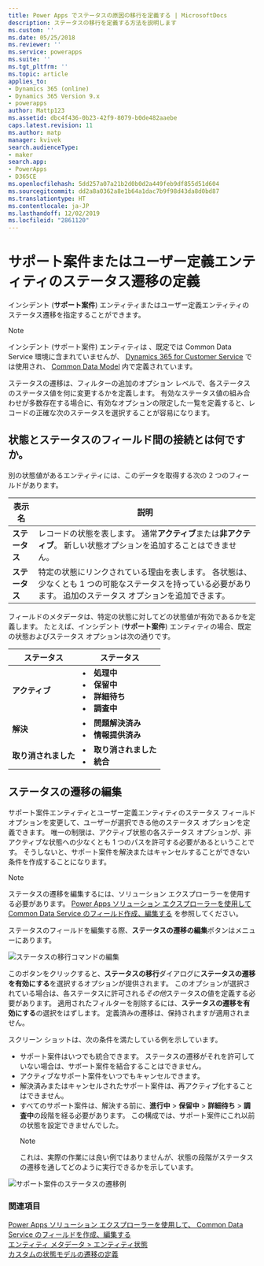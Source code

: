 ```yaml
---
title: Power Apps でステータスの原因の移行を定義する | MicrosoftDocs
description: ステータスの移行を定義する方法を説明します
ms.custom: ''
ms.date: 05/25/2018
ms.reviewer: ''
ms.service: powerapps
ms.suite: ''
ms.tgt_pltfrm: ''
ms.topic: article
applies_to:
- Dynamics 365 (online)
- Dynamics 365 Version 9.x
- powerapps
author: Mattp123
ms.assetid: dbc4f436-0b23-42f9-8079-b0de482aaebe
caps.latest.revision: 11
ms.author: matp
manager: kvivek
search.audienceType:
- maker
search.app:
- PowerApps
- D365CE
ms.openlocfilehash: 5dd257a07a21b2d0b0d2a449feb9df855d51d604
ms.sourcegitcommit: dd2a8a0362a8e1b64a1dac7b9f98d43da8d0bd87
ms.translationtype: HT
ms.contentlocale: ja-JP
ms.lasthandoff: 12/02/2019
ms.locfileid: "2861120"
---
```

# <a name="define-status-reason-transitions-for-the-case-or-custom-entities"></a>サポート案件またはユーザー定義エンティティのステータス遷移の定義

インシデント (**サポート案件**) エンティティまたはユーザー定義エンティティのステータス遷移を指定することができます。

> [!NOTE]
> インシデント (サポート案件) エンティティは 、既定では Common Data Service 環境に含まれていませんが、 [Dynamics 365 for Customer Service](https://dynamics.microsoft.com/customer-service/) では使用され、 [Common Data Model](https://github.com/Microsoft/CDM/blob/master/schemaDocuments/core/applicationCommon/foundationCommon/crmCommon/service/Incident.cdm.json) 内で定義されています。
  
ステータスの遷移は、フィルターの追加のオプション レベルで、各ステータスのステータス値を何に変更するかを定義します。 有効なステータス値の組み合わせが多数存在する場合に、有効なオプションの限定した一覧を定義すると、レコードの正確な次のステータスを選択することが容易になります。  
  
<a name="BKMK_StatusAndStatusReasons"></a>

## <a name="what-is-the-connection-between-status-and-status-reason-fields"></a>状態とステータスのフィールド間の接続とは何ですか。  

別の状態値があるエンティティには、このデータを取得する次の 2 つのフィールドがあります。  
  
|表示名|説明|  
|------------------|-----------------|  
|**ステータス**|レコードの状態を表します。 通常**アクティブ**または**非アクティブ**。 新しい状態オプションを追加することはできません。|  
|**ステータス**|特定の状態にリンクされている理由を表します。 各状態は、少なくとも 1 つの可能なステータスを持っている必要があります。 追加のステータス オプションを追加できます。|  
  
フィールドのメタデータは、特定の状態に対してどの状態値が有効であるかを定義します。 たとえば、インシデント (**サポート案件**) エンティティの場合、既定の状態およびステータス オプションは次の通りです。  
  
|ステータス|ステータス|  
|------------|-------------------|  
|**アクティブ**|<li>**処理中**</li><li>**保留中**</li><li>**詳細待ち**</li><li>**調査中**</li>| 
|**解決**|<li>**問題解決済み**</li><li>**情報提供済み**</li>|
|**取り消されました**|<li>**取り消されました**</li><li>**統合**</li>|
  
  
<a name="BKMK_EditStatusReasonTransitions"></a>   

## <a name="edit-status-reason-transitions"></a>ステータスの遷移の編集
 
サポート案件エンティティとユーザー定義エンティティのステータス フィールド オプションを変更して、ユーザーが選択できる他のステータス オプションを定義できます。 唯一の制限は、アクティブ状態の各ステータス オプションが、非アクティブな状態への少なくとも 1 つのパスを許可する必要があるということです。 そうしないと、サポート案件を解決またはキャンセルすることができない条件を作成することになります。  

> [!NOTE]
> ステータスの遷移を編集するには、ソリューション エクスプローラーを使用する必要があります。 [Power Apps ソリューション エクスプローラーを使用して Common Data Service のフィールド作成、編集する](create-edit-field-solution-explorer.md) を参照してください。
  
 ステータスのフィールドを編集する際、**ステータスの遷移の編集**ボタンはメニューにあります。 

![ステータスの移行コマンドの編集](media/status-reason-transitions-command.png)

このボタンをクリックすると、**ステータスの移行**ダイアログに**ステータスの遷移を有効にする**を選択するオプションが提供されます。 このオプションが選択されている場合は、各ステータスに許可される*その他*ステータスの値を定義する必要があります。 適用されたフィルターを削除するには、**ステータスの遷移を有効にする**の選択をはずします。 定義済みの遷移は、保持されますが適用されません。  
  
スクリーン ショットは、次の条件を満たしている例を示しています。 
 
- サポート案件はいつでも統合できます。 ステータスの遷移がそれを許可していない場合は、サポート案件を結合することはできません。  
- アクティブなサポート案件をいつでもキャンセルできます。  
- 解決済みまたはキャンセルされたサポート案件は、再アクティブ化することはできません。  
- すべてのサポート案件は、解決する前に、**進行中** > **保留中** > **詳細待ち** > **調査中**の段階を経る必要があります。 この構成では、サポート案件にこれ以前の状態を設定できませんでした。  
  > [!NOTE]
  >  これは、実際の作業には良い例ではありませんが、状態の段階がステータスの遷移を通してどのように実行できるかを示しています。  
  
 ![サポート案件のステータスの遷移例](media/status-reason-transitions-example.PNG)  
  
### <a name="see-also"></a>関連項目  

[Power Apps ソリューション エクスプローラーを使用して、 Common Data Service のフィールドを作成、編集する](create-edit-field-solution-explorer.md)<br />
[エンティティ メタデータ > エンティティ状態](/powerapps/developer/common-data-service/entity-metadata#entity-states)<br />
[カスタムの状態モデルの遷移の定義](/dynamics365/customer-engagement/developer/define-custom-state-model-transitions)


